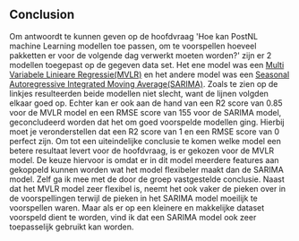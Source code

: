 ## Conclusion

Om antwoordt te kunnen geven op de hoofdvraag 'Hoe kan PostNL machine Learning modellen toe passen, om te voorspellen hoeveel pakketten er voor de volgende dag verwerkt moeten worden?' zijn er 2 modellen toegepast op de gegeven data set. Het ene model was een [Multi Variabele Linieare Regressie(MVLR)](https://github.com/Emir-Acikgoz-50/Minor-Data-Science/blob/main/Notebook%20Bewijzen/visualisatie%20MVLR%201.PNG) en het andere model was een [Seasonal Autoregressive Integrated Moving Average(SARIMA)](https://github.com/Emir-Acikgoz-50/Minor-Data-Science/blob/main/Notebook%20Bewijzen/visualisatie%20sarima.PNG). Zoals te zien op de linkjes resulteerden beide modellen niet slecht, want de lijnen volgden elkaar goed op. Echter kan er ook aan de hand van een R2 score van 0.85 voor de MVLR model en een RMSE score van 155 voor de SARIMA model, geconcludeerd worden dat het om goed voorspelde modellen ging. Hierbij moet je veronderstellen dat een R2 score van 1 en een RMSE score van 0 perfect zijn.
Om tot een uiteindelijke conclusie te komen welke model een betere resultaat levert voor de hoofdvraag, is er gekozen voor de MVLR model. De keuze hiervoor is omdat er in dit model meerdere features aan gekoppeld kunnen worden wat het model flexibeler maakt dan de SARIMA model.
Zelf ga ik mee met de door de groep vastgestelde conclusie. Naast dat het MVLR model zeer flexibel is, neemt het ook vaker de pieken over in de voorspellingen terwijl de pieken in het SARIMA model moeilijk te voorspellen waren. Maar als er op een kleinere en makkelijke dataset voorspeld dient te worden, vind ik dat een SARIMA model ook zeer toepasselijk gebruikt kan worden.
